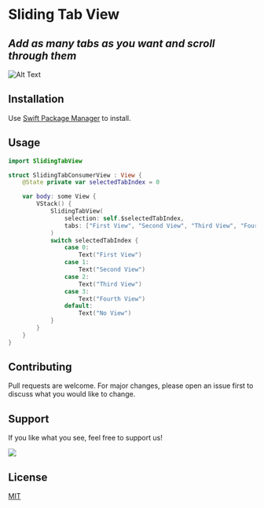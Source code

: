 # Sliding Tab View
## _Add as many tabs as you want and scroll through them_

![Alt Text](https://media.giphy.com/media/0xHd5nIH2chdQ7MScF/giphy.gif)

## Installation
Use [Swift Package Manager](https://swiftpackageregistry.com/garage-panda/sliding-tab-view) to install.

## Usage

```swift
import SlidingTabView

struct SlidingTabConsumerView : View {
    @State private var selectedTabIndex = 0

    var body: some View {
        VStack() {
            SlidingTabView(
                selection: self.$selectedTabIndex,
                tabs: ["First View", "Second View", "Third View", "Fourth View"]
            )
            switch selectedTabIndex {
                case 0:
                    Text("First View")
                case 1:
                    Text("Second View")
                case 2:
                    Text("Third View")
                case 3:
                    Text("Fourth View")
                default:
                    Text("No View")
            }
        }
    }
}
```

## Contributing
Pull requests are welcome. For major changes, please open an issue first to discuss what you would like to change.

## Support
If you like what you see, feel free to support us!

<a href="https://www.buymeacoffee.com/garage.panda">
<img src="https://img.buymeacoffee.com/button-api/?text=Buy us a beer&emoji=:beer:&slug=garage.panda&button_colour=FFDD00&font_colour=000000&font_family=Poppins&outline_colour=000000&coffee_colour=ffffff"></a>

## License
[MIT](https://choosealicense.com/licenses/mit/)
